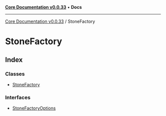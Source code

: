 [**Core Documentation v0.0.33**](../README.md) • **Docs**

***

[Core Documentation v0.0.33](../modules.md) / StoneFactory

# StoneFactory

## Index

### Classes

- [StoneFactory](classes/StoneFactory.md)

### Interfaces

- [StoneFactoryOptions](interfaces/StoneFactoryOptions.md)
